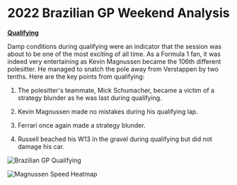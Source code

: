 # 2022 Brazilian GP Weekend Analysis

[**Qualifying**](https://github.com/imranaqell/2022-Brazilian-GP-Weekend-Analysis/tree/main/Qualifying)

Damp conditions during qualifying were an indicator that the session was about to be one of the most exciting of all time. As a Formula 1 fan, it was indeed very entertaining as Kevin Magnussen became the 106th different polesitter. He managed to snatch the pole away from Verstappen by two tenths. Here are the key points from qualifying:

1. The polesitter's teammate, Mick Schumacher, became a victim of a strategy blunder as he was last during qualifying.

2. Kevin Magnussen made no mistakes during his qualifying lap.

3. Ferrari once again made a strategy blunder.

4. Russell beached his W13 in the gravel during qualifying but did not damage his car.

![Brazilian GP Qualifying](https://user-images.githubusercontent.com/93969104/201446582-8f8e8f74-ddb5-4cef-a35a-89f50443974c.png)

![Magnussen Speed Heatmap](https://user-images.githubusercontent.com/93969104/201452380-8cfaaa7e-1309-4c4e-92b9-243fbc925763.png)
